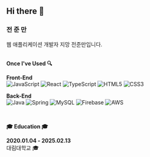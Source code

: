 ## Hi there 👋

<h3>전 준 만</h3>
웹 애플리케이션 개발자 지망 전준만입니다.
<br>
<br>
<p><b> Once I've Used 🔍</b></p>

**Front-End**  
![JavaScript](https://img.shields.io/badge/Javascript-ffb13b?style=for-the-badge&logo=javascript&logoColor=222)
![React](https://img.shields.io/badge/React-%2320232a.svg?style=for-the-badge&logo=react&logoColor=%2361DAFB)
![TypeScript](https://shields.io/badge/TypeScript-3178C6?style=for-the-badge&logo=TypeScript&logoColor=FFF)
![HTML5](https://img.shields.io/badge/html5-%23E34F26.svg?style=for-the-badge&logo=html5&logoColor=white)
![CSS3](https://img.shields.io/badge/css3-%231572B6.svg?style=for-the-badge&logo=css3&logoColor=white)
  
**Back-End**  
![Java](https://img.shields.io/badge/java-%23ED8B00.svg?style=for-the-badge&logo=openjdk&logoColor=white)
![Spring](https://img.shields.io/badge/spring-%236DB33F.svg?style=for-the-badge&logo=spring&logoColor=white)
![MySQL](https://img.shields.io/badge/mysql-4479A1?style=for-the-badge&logo=mysql&logoColor=white)
![Firebase]("https://img.shields.io/badge/Firebase-FFCA28?style=flat-square&logo=firebase&logoColor=white")
![AWS](https://img.shields.io/badge/AWS-%23FF9900.svg?style=for-the-badge&logo=amazon-aws&logoColor=white)


<br>
<p>
<b>🎓 Education 🎓</b>
  </p>

**2020.01.04 - 2025.02.13**  
대림대학교 🎓

<br>






<!--
**JohnJohnMan/JohnJohnMan** is a ✨ _special_ ✨ repository because its `README.md` (this file) appears on your GitHub profile.

Here are some ideas to get you started:

- 🔭 I’m currently working on ...
- 🌱 I’m currently learning ...
- 👯 I’m looking to collaborate on ...
- 🤔 I’m looking for help with ...
- 💬 Ask me about ...
- 📫 How to reach me: ...
- 😄 Pronouns: ...
- ⚡ Fun fact: ...
-->
